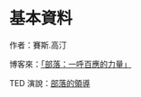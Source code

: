 # 基本資料

作者：賽斯.高汀 

博客來：[「部落：一呼百應的力量」][book]

TED 演說：[部落的領導][youtube-1]


[book]:http://www.books.com.tw/products/0010429469 "部落：一呼百應的力量"
[youtube-1]:https://www.youtube.com/watch?v=pHgq0fy31Ko "部落的領導(賽斯。高汀 TED)"